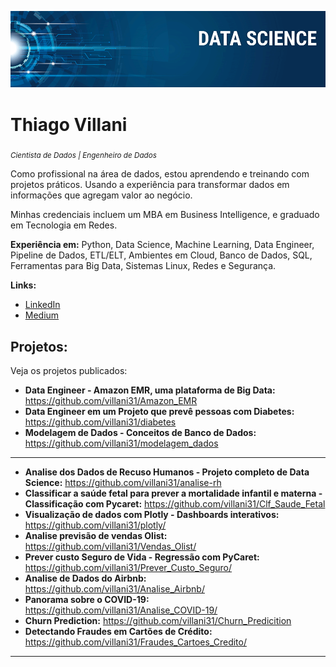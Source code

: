 <p align="center">
  <img src="banner.png" >
</p>

# Thiago Villani
<sub>*Cientista de Dados | Engenheiro de Dados*</sub>

Como profissional na área de dados, estou aprendendo e treinando com projetos práticos. Usando a experiência para transformar dados em informações que agregam valor ao negócio.

Minhas credenciais incluem um MBA em Business Intelligence, e graduado em Tecnologia em Redes.

**Experiência em:** Python, Data Science, Machine Learning, Data Engineer, Pipeline de Dados, ETL/ELT, Ambientes em Cloud, Banco de Dados, SQL, Ferramentas para Big Data, Sistemas Linux, Redes e Segurança.

**Links:**
* [LinkedIn](https://www.linkedin.com/in/thiagovillani)
* [Medium](https://medium.com/@iamthiagovillani)


## Projetos:
Veja os projetos publicados:

* **Data Engineer - Amazon EMR, uma plataforma de Big Data:** https://github.com/villani31/Amazon_EMR
* **Data Engineer em um Projeto que prevê pessoas com Diabetes:** https://github.com/villani31/diabetes
* **Modelagem de Dados - Conceitos de Banco de Dados:** https://github.com/villani31/modelagem_dados
--------
* **Analise dos Dados de Recuso Humanos - Projeto completo de Data Science:** https://github.com/villani31/analise-rh
* **Classificar a saúde fetal para prever a mortalidade infantil e materna - Classificação com Pycaret:** https://github.com/villani31/Clf_Saude_Fetal
* **Visualização de dados com Plotly - Dashboards interativos:** https://github.com/villani31/plotly/
* **Analise previsão de vendas Olist:** https://github.com/villani31/Vendas_Olist/
* **Prever custo Seguro de Vida - Regressão com PyCaret:** https://github.com/villani31/Prever_Custo_Seguro/
* **Analise de Dados do Airbnb:** https://github.com/villani31/Analise_Airbnb/
* **Panorama sobre o COVID-19:** https://github.com/villani31/Analise_COVID-19/
* **Churn Prediction:** https://github.com/villani31/Churn_Predicition
* **Detectando Fraudes em Cartões de Crédito:** https://github.com/villani31/Fraudes_Cartoes_Credito/
---
